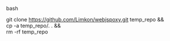 bash

 git clone https://github.com/Limkon/webjspoxy.git temp_repo && \
 cp -a temp_repo/. . && \
 rm -rf temp_repo

